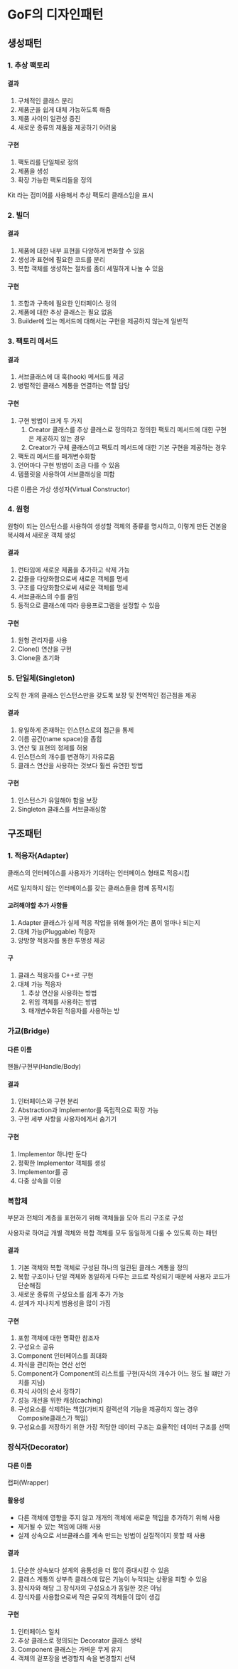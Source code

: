 # GoF의 디자인패턴

## 생성패턴

### 1. 추상 팩토리

#### 결과

1. 구체적인 클래스 분리
2. 제품군을 쉽게 대체 가능하도록 해줌
3. 제품 사이의 일관성 증진
4. 새로운 종류의 제품을 제공하기 어려움

#### 구현

1. 팩토리를 단일체로 정의
2. 제품을 생성
3. 확장 가능한 팩토리들을 정의

Kit 라는 접미어를 사용해서 추상 팩토리 클래스임을 표시

### 2. 빌더

#### 결과

1. 제품에 대한 내부 표현을 다양하게 변화할 수 있음
2. 생성과 표현에 필요한 코드를 분리
3. 복합 객체를 생성하는 절차를 좀더 세밀하게 나눌 수 있음

#### 구현

1. 조합과 구축에 필요한 인터페이스 정의
2. 제품에 대한 추상 클래스는 필요 없음
3. Builder에 있는 메서드에 대해서는 구현을 제공하지 않는게 일반적

### 3. 팩토리 메서드

#### 결과

1. 서브클래스에 대  훅\(hook\) 메서드를 제공
2. 병렬적인 클래스 계통을 연결하는 역할 담당

#### 구현

1. 구현 방법이 크게 두 가지
   1. Creator 클래스를 추상 클래스로 정의하고 정의한 팩토리 메서드에 대한 구현은 제공하지 않는 경우
   2. Creator가 구체 클래스이고 팩토리 메서드에 대한 기본 구현을 제공하는 경우
2. 팩토리 메서드를 매개변수화함
3. 언어마다 구현 방법이 조금 다를 수 있음
4. 템플릿을 사용하여 서브클래싱을 피함

다른 이름은 가상 생성자\(Virtual Constructor\)

### 4. 원형

원형이 되는 인스턴스를 사용하여 생성할 객체의 종류를 명시하고, 이렇게 만든 견본을 복사해서 새로운 객체 생성

#### 결과

1. 런타임에 새로운 제품을 추가하고 삭제 가능
2. 값들을 다양화함으로써 새로운 객체를 명세
3. 구조를 다양화함으로써 새로운 객체를 명세
4. 서브클래스의 수를 줄임
5. 동적으로 클래스에 따라 응용프로그램을 설정할 수 있음

#### 구현

1. 원형 관리자를 사용
2. Clone\(\) 연산을 구현
3. Clone을 초기화

### 5. 단일체\(Singleton\)

오직 한 개의 클래스 인스턴스만을 갖도록 보장 및 전역적인 접근점을 제공

#### 결과

1. 유일하게 존재하는 인스턴스로의 접근을 통제
2. 이름 공간\(name space\)을 좁힘
3. 연산 및 표현의 정제를 허용
4. 인스턴스의 개수를 변경하기 자유로움
5. 클래스 연산을 사용하는 것보다 훨씬 유연한 방법

#### 구현

1. 인스턴스가 유일해야 함을 보장
2. Singleton 클래스를 서브클래싱함

## 구조패턴

### 1. 적응자\(Adapter\)

클래스의 인터페이스를 사용자가 기대하는 인터페이스 형태로 적응시킴

서로 일치하지 않는 인터페이스를 갖는 클래스들을 함께 동작시킴

#### 고려해야할 추가 사항들

1. Adapter 클래스가 실제 적응 작업을 위해 들어가는 품이 얼마나 되는지
2. 대체 가능\(Pluggable\) 적응자
3. 양방향 적응자를 통한 투명성 제공

#### 구

1. 클래스 적응자를 C++로 구현
2. 대체 가능 적응자
   1. 추상 연산을 사용하는 방법
   2. 위임 객체를 사용하는 방법
   3. 매개변수화된 적응자를 사용하는 방

### 가교\(Bridge\)

#### 다른 이름

핸들/구현부\(Handle/Body\)

#### 결과

1. 인터페이스와 구현 분리
2. Abstraction과 Implementor를 독립적으로 확장 가능
3. 구현 세부 사항을 사용자에게서 숨기기

#### 구현

1. Implementor 하나만 둔다
2. 정확한 Implementor 객체를 생성
3. Implementor를 공
4. 다중 상속을 이용

### 복합체

부분과 전체의 계층을 표현하기 위해 객체들을 모아 트리 구조로 구성

사용자로 하여금 개별 객체와 복합 객체를 모두 동일하게 다룰 수 있도록 하는 패턴

#### 결과

1. 기본 객체와 복합 객체로 구성된 하나의 일관된 클래스 계통을 정의
2. 복합 구조이나 단일 객체와 동일하게 다루는 코드로 작성되기 때문에 사용자 코드가 단순해짐
3. 새로운 종류의 구성요소를 쉽게 추가 가능
4. 설계가 지나치게 범용성을 많이 가짐

#### 구현

1. 포함 객체에 대한 명확한 참조자
2. 구성요소 공유
3. Component 인터페이스를 최대화
4. 자식을 관리하는 연산 선언
5. Component가 Component의 리스트를 구현\(자식의 개수가 어느 정도 될 떄만 가치를 지님\)
6. 자식 사이의 순서 정하기
7. 성능 개선을 위한 캐싱\(caching\)
8. 구성요소를 삭제하는 책임\(가비지 컬렉션의 기능을 제공하지 않는 경우 Composite클래스가 책임\)
9. 구성요소를 저장하기 위한 가장 적당한 데이터 구조는 효율적인 데이터 구조를 선택

### 장식자\(Decorator\)

#### 다른 이름

랩퍼\(Wrapper\)

#### 활용성

* 다른 객체에 영향을 주지 않고 개개의 객체에 새로운 책임을 추가하기 위해 사용
* 제거될 수 있는 책임에 대해 사용
* 실제 상속으로 서브클래스를 계속 만드는 방법이 실질적이지 못할 때 사용

#### 결과

1. 단순한 상속보다 설계의 융통성을 더 많이 증대시킬 수 있음
2. 클래스 계통의 상부측 클래스에 많은 기능이 누적되는 상황을 피할 수 있음
3. 장식자와 해당 그 장식자의 구성요소가 동일한 것은 아님
4. 장식자를 사용함으로써 작은 규모의 객체들이 많이 생김

#### 구현

1. 인터페이스 일치
2. 추상 클래스로 정의되는 Decorator 클래스 생략
3. Component 클래스는 가벼운 무게 유지
4. 객체의 겉포장을 변경할지 속을 변경할지 선택

